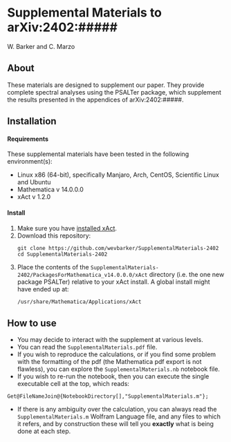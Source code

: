 # Supplemental Materials to arXiv:2402:#####

W. Barker and C. Marzo

## About

These materials are designed to supplement our paper. They provide complete spectral analyses using the PSALTer package, which supplement the results presented in the appendices of arXiv:2402:#####.

## Installation

#### Requirements 
These supplemental materials have been tested in the following environment(s):
- Linux x86 (64-bit), specifically Manjaro, Arch, CentOS, Scientific Linux and Ubuntu
- Mathematica v 14.0.0.0
- xAct v 1.2.0
#### Install 
1. Make sure you have [installed xAct](http://www.xact.es/download.html).
2. Download this repository:
	```bash, git
	git clone https://github.com/wevbarker/SupplementalMaterials-2402
	cd SupplementalMaterials-2402
	```
3. Place the contents of the `SupplementalMaterials-2402/PackagesForMathematica_v14.0.0.0/xAct` directory (i.e. the one new package PSALTer) relative to your xAct install. A global install might have ended up at: 
	```bash
	/usr/share/Mathematica/Applications/xAct
	```
## How to use 

- You may decide to interact with the supplement at various levels. 
- You can read the `SupplementalMaterials.pdf` file. 
- If you wish to reproduce the calculations, or if you find some problem with the formatting of the pdf (the Mathematica pdf export is not flawless), you can explore the `SupplementalMaterials.nb` notebook file. 
- If you wish to re-run the notebook, then you can execute the single executable cell at the top, which reads:
```wolfram
Get@FileNameJoin@{NotebookDirectory[],"SupplementalMaterials.m"};
```
- If there is any ambiguity over the calculation, you can always read the `SupplementalMaterials.m` Wolfram Language file, and any files to which it refers, and by construction these will tell you **exactly** what is being done at each step.
